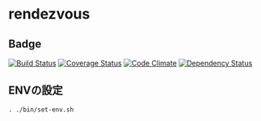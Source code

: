 rendezvous
==========

## Badge
[![Build Status](https://travis-ci.org/tadyjp/rendezvous.png)](https://travis-ci.org/tadyjp/rendezvous)
[![Coverage Status](https://coveralls.io/repos/tadyjp/rendezvous/badge.png)](https://coveralls.io/r/tadyjp/rendezvous)
[![Code Climate](https://codeclimate.com/github/tadyjp/rendezvous.png)](https://codeclimate.com/github/tadyjp/rendezvous)
[![Dependency Status](https://gemnasium.com/tadyjp/rendezvous.png)](https://gemnasium.com/tadyjp/rendezvous)

## ENVの設定

```
. ./bin/set-env.sh
```
